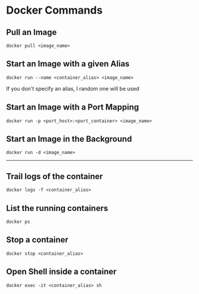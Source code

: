 # Docker Commands

## Pull an Image 
`
docker pull <image_name>
`
## Start an Image with a given Alias
`
docker run --name <container_alias> <image_name>
`

If you don't specify an alias, I random one will be used

## Start an Image with a Port Mapping
`
docker run -p <port_host>:<port_container> <image_name>
`

## Start an Image in the Background
`
docker run -d <image_name>
`

---

## Trail logs of the container
`
docker logs -f <container_alias>
`
## List the running containers
`
docker ps
`
## Stop a container
`
docker stop <container_alias>
`
## Open Shell inside a container
`
docker exec -it <container_alias> sh
`